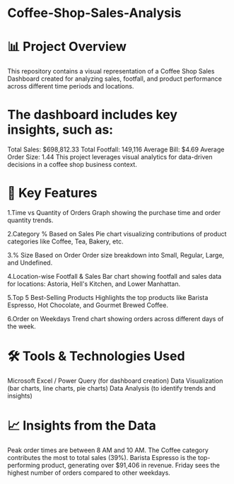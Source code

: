 # Coffee-Shop-Sales-Analysis

# 📊 Project Overview
This repository contains a visual representation of a Coffee Shop Sales Dashboard created for analyzing sales, footfall, and product performance across different time periods and locations.

# The dashboard includes key insights, such as:

Total Sales: $698,812.33
Total Footfall: 149,116
Average Bill: $4.69
Average Order Size: 1.44
This project leverages visual analytics for data-driven decisions in a coffee shop business context.

# 🔑 Key Features
1.Time vs Quantity of Orders
Graph showing the purchase time and order quantity trends.

2.Category % Based on Sales
Pie chart visualizing contributions of product categories like Coffee, Tea, Bakery, etc.

3.% Size Based on Order
Order size breakdown into Small, Regular, Large, and Undefined.

4.Location-wise Footfall & Sales
Bar chart showing footfall and sales data for locations: Astoria, Hell's Kitchen, and Lower Manhattan.

5.Top 5 Best-Selling Products
Highlights the top products like Barista Espresso, Hot Chocolate, and Gourmet Brewed Coffee.

6.Order on Weekdays
Trend chart showing orders across different days of the week.


# 🛠 Tools & Technologies Used

Microsoft Excel / Power Query (for dashboard creation)
Data Visualization (bar charts, line charts, pie charts)
Data Analysis (to identify trends and insights)


# 📈 Insights from the Data
Peak order times are between 8 AM and 10 AM.
The Coffee category contributes the most to total sales (39%).
Barista Espresso is the top-performing product, generating over $91,406 in revenue.
Friday sees the highest number of orders compared to other weekdays.

